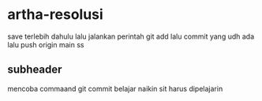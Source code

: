 # artha-resolusi
save terlebih dahulu 
lalu jalankan perintah git add
lalu commit yang udh ada
lalu push origin main
ss

## subheader

mencoba commaand git commit
belajar naikin sit harus dipelajarin
